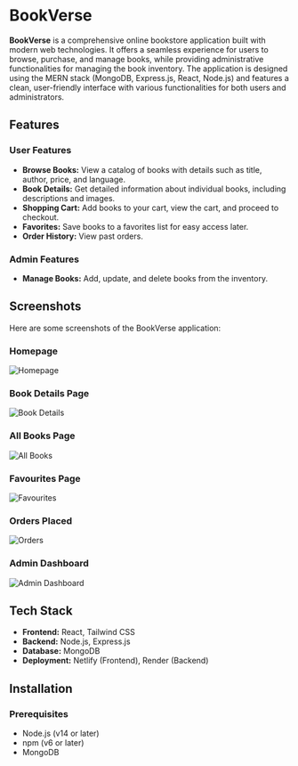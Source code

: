 # BookVerse

**BookVerse** is a comprehensive online bookstore application built with modern web technologies. It offers a seamless experience for users to browse, purchase, and manage books, while providing administrative functionalities for managing the book inventory. The application is designed using the MERN stack (MongoDB, Express.js, React, Node.js) and features a clean, user-friendly interface with various functionalities for both users and administrators.

## Features

### User Features
- **Browse Books:** View a catalog of books with details such as title, author, price, and language.
- **Book Details:** Get detailed information about individual books, including descriptions and images.
- **Shopping Cart:** Add books to your cart, view the cart, and proceed to checkout.
- **Favorites:** Save books to a favorites list for easy access later.
- **Order History:** View past orders.

### Admin Features
- **Manage Books:** Add, update, and delete books from the inventory.

## Screenshots

Here are some screenshots of the BookVerse application:

### Homepage
![Homepage](screenshots/homepage.png)

### Book Details Page
![Book Details](screenshots/book_details.png
)

### All Books Page
![All Books](screenshots/all_books.png
)

### Favourites Page
![Favourites](screenshots/favourites.png
)

### Orders Placed
![Orders](screenshots/orders_placed.png
)

### Admin Dashboard
![Admin Dashboard](screenshots/adminpanel.png
)

## Tech Stack

- **Frontend:** React, Tailwind CSS
- **Backend:** Node.js, Express.js
- **Database:** MongoDB
- **Deployment:** Netlify (Frontend), Render (Backend)

## Installation

### Prerequisites

- Node.js (v14 or later)
- npm (v6 or later)
- MongoDB


